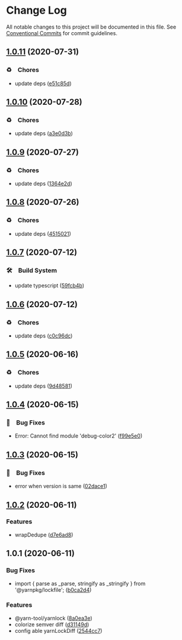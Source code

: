 # Change Log

All notable changes to this project will be documented in this file.
See [Conventional Commits](https://conventionalcommits.org) for commit guidelines.

## [1.0.11](https://github.com/bluelovers/ws-yarn-workspaces/compare/@yarn-tool/semver-diff@1.0.10...@yarn-tool/semver-diff@1.0.11) (2020-07-31)


### ♻️　Chores

* update deps ([e51c85d](https://github.com/bluelovers/ws-yarn-workspaces/commit/e51c85d4bfa61af2686811b95502726bd48382c1))





## [1.0.10](https://github.com/bluelovers/ws-yarn-workspaces/compare/@yarn-tool/semver-diff@1.0.9...@yarn-tool/semver-diff@1.0.10) (2020-07-28)


### ♻️　Chores

* update deps ([a3e0d3b](https://github.com/bluelovers/ws-yarn-workspaces/commit/a3e0d3b656760823bbab877a61ac61ea3f8a00c5))





## [1.0.9](https://github.com/bluelovers/ws-yarn-workspaces/compare/@yarn-tool/semver-diff@1.0.8...@yarn-tool/semver-diff@1.0.9) (2020-07-27)


### ♻️　Chores

* update deps ([1364e2d](https://github.com/bluelovers/ws-yarn-workspaces/commit/1364e2dbef11e5ff81ac4f69b4fad219ecaf42fa))





## [1.0.8](https://github.com/bluelovers/ws-yarn-workspaces/compare/@yarn-tool/semver-diff@1.0.7...@yarn-tool/semver-diff@1.0.8) (2020-07-26)


### ♻️　Chores

* update deps ([4515021](https://github.com/bluelovers/ws-yarn-workspaces/commit/4515021e6d8f82a1d2fe9817c8f767def709e6eb))





## [1.0.7](https://github.com/bluelovers/ws-yarn-workspaces/compare/@yarn-tool/semver-diff@1.0.6...@yarn-tool/semver-diff@1.0.7) (2020-07-12)


### 🛠　Build System

* update typescript ([59fcb4b](https://github.com/bluelovers/ws-yarn-workspaces/commit/59fcb4b76df45c08f990ef8adeb66558ed4e4237))





## [1.0.6](https://github.com/bluelovers/ws-yarn-workspaces/compare/@yarn-tool/semver-diff@1.0.5...@yarn-tool/semver-diff@1.0.6) (2020-07-12)


### ♻️　Chores

* update deps ([c0c96dc](https://github.com/bluelovers/ws-yarn-workspaces/commit/c0c96dcc7f9d6adc6cfd0b51e3cdcc03d75cf830))





## [1.0.5](https://github.com/bluelovers/ws-yarn-workspaces/compare/@yarn-tool/semver-diff@1.0.4...@yarn-tool/semver-diff@1.0.5) (2020-06-16)


### ♻️　Chores

*  update deps ([9d48581](https://github.com/bluelovers/ws-yarn-workspaces/commit/9d48581eac943917ce1b88b35ce62ee45da4249c))





## [1.0.4](https://github.com/bluelovers/ws-yarn-workspaces/compare/@yarn-tool/semver-diff@1.0.3...@yarn-tool/semver-diff@1.0.4) (2020-06-15)


### 🐛　Bug Fixes

*  Error: Cannot find module 'debug-color2' ([f99e5e0](https://github.com/bluelovers/ws-yarn-workspaces/commit/f99e5e0ef98d22f88a4b075e18f0f8a599e43b29))





## [1.0.3](https://github.com/bluelovers/ws-yarn-workspaces/compare/@yarn-tool/semver-diff@1.0.2...@yarn-tool/semver-diff@1.0.3) (2020-06-15)


### 🐛　Bug Fixes

*  error when version is same ([02dace1](https://github.com/bluelovers/ws-yarn-workspaces/commit/02dace1d477c0cad2c823b527326ef2f1c4132a5))





## [1.0.2](https://github.com/bluelovers/ws-yarn-workspaces/compare/@yarn-tool/semver-diff@1.0.1...@yarn-tool/semver-diff@1.0.2) (2020-06-11)


### Features

* wrapDedupe ([d7e6ad8](https://github.com/bluelovers/ws-yarn-workspaces/commit/d7e6ad8479e712d4e9b5fb284dc177ece16a46bc))





## 1.0.1 (2020-06-11)


### Bug Fixes

* import { parse as _parse, stringify as _stringify } from '@yarnpkg/lockfile'; ([b0ca2d4](https://github.com/bluelovers/ws-yarn-workspaces/commit/b0ca2d43d7d28bd49b44b30f720b88247aed1c9f))


### Features

* @yarn-tool/yarnlock ([8a0ea3e](https://github.com/bluelovers/ws-yarn-workspaces/commit/8a0ea3ef8f22648eb1e4b76bb44cf489a9808cb5))
* colorize semver diff ([d31149d](https://github.com/bluelovers/ws-yarn-workspaces/commit/d31149deac15fdb7ce473496687219bfbd112ca8))
* config able yarnLockDiff ([2544cc7](https://github.com/bluelovers/ws-yarn-workspaces/commit/2544cc7f3449ab79f665bdf801c99844f5b14edd))
